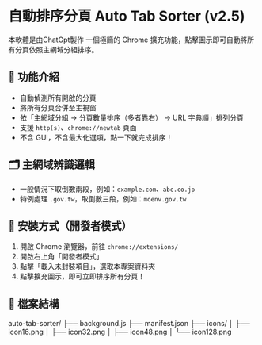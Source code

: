 # 自動排序分頁 Auto Tab Sorter (v2.5)
本軟體是由ChatGpt製作
一個極簡的 Chrome 擴充功能，點擊圖示即可自動將所有分頁依照主網域分組排序。

## 🧩 功能介紹

- 自動偵測所有開啟的分頁
- 將所有分頁合併至主視窗
- 依「主網域分組 → 分頁數量排序（多者靠右） → URL 字典順」排列分頁
- 支援 `http(s)`、`chrome://newtab` 頁面
- 不含 GUI，不含最大化選項，點一下就完成排序！

## 🗂️ 主網域辨識邏輯

- 一般情況下取倒數兩段，例如：`example.com`、`abc.co.jp`
- 特例處理 `.gov.tw`，取倒數三段，例如：`moenv.gov.tw`

## 🔧 安裝方式（開發者模式）

1. 開啟 Chrome 瀏覽器，前往 `chrome://extensions/`
2. 開啟右上角「開發者模式」
3. 點擊「載入未封裝項目」，選取本專案資料夾
4. 點擊擴充圖示，即可立即排序所有分頁！

## 📁 檔案結構

auto-tab-sorter/
├── background.js
├── manifest.json
├── icons/
│ ├── icon16.png
│ ├── icon32.png
│ ├── icon48.png
│ └── icon128.png

